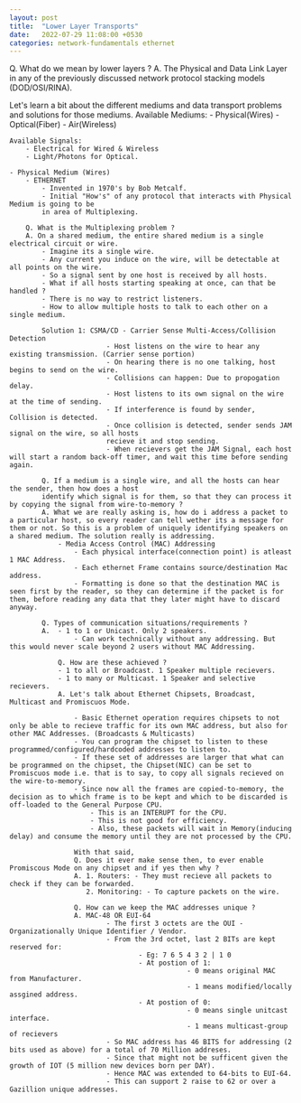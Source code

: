 ```yaml
---
layout: post
title:  "Lower Layer Transports"
date:   2022-07-29 11:08:00 +0530
categories: network-fundamentals ethernet
---
```


Q. What do we mean by lower layers ?
A. The Physical and Data Link Layer in any of the previously discussed network protocol stacking models (DOD/OSI/RINA).

Let's learn a bit about the different mediums and data transport problems and solutions for those mediums.
    Available Mediums:
        - Physical(Wires)
        - Optical(Fiber)
        - Air(Wireless)
    
    Available Signals:
        - Electrical for Wired & Wireless
        - Light/Photons for Optical.

    - Physical Medium (Wires)
        - ETHERNET
            - Invented in 1970's by Bob Metcalf.
            - Initial "How's" of any protocol that interacts with Physical Medium is going to be
            in area of Multiplexing.

        Q. What is the Multiplexing problem ?
        A. On a shared medium, the entire shared medium is a single electrical circuit or wire.
            - Imagine its a single wire.
            - Any current you induce on the wire, will be detectable at all points on the wire.
            - So a signal sent by one host is received by all hosts.
            - What if all hosts starting speaking at once, can that be handled ?
            - There is no way to restrict listeners.
            - How to allow multiple hosts to talk to each other on a single medium.
            
            Solution 1: CSMA/CD - Carrier Sense Multi-Access/Collision Detection
                            - Host listens on the wire to hear any existing transmission. (Carrier sense portion)
                            - On hearing there is no one talking, host begins to send on the wire.
                            - Collisions can happen: Due to propogation delay.
                            - Host listens to its own signal on the wire at the time of sending.
                            - If interference is found by sender, Collision is detected.
                            - Once collision is detected, sender sends JAM signal on the wire, so all hosts
                            recieve it and stop sending.
                            - When recievers get the JAM Signal, each host will start a random back-off timer, and wait this time before sending again.

            Q. If a medium is a single wire, and all the hosts can hear the sender, then how does a host
            identify which signal is for them, so that they can process it by copying the signal from wire-to-memory ?
            A. What we are really asking is, how do i address a packet to a particular host, so every reader can tell wether its a message for them or not. So this is a problem of uniquely identifying speakers on a shared medium. The solution really is addressing.
                - Media Access Control (MAC) Addressing
                    - Each physical interface(connection point) is atleast 1 MAC Address.
                    - Each ethernet Frame contains source/destination Mac address.
                    - Formatting is done so that the destination MAC is seen first by the reader, so they can determine if the packet is for them, before reading any data that they later might have to discard anyway.

            Q. Types of communication situations/requirements ?
            A.  - 1 to 1 or Unicast. Only 2 speakers. 
                    - Can work technically without any addressing. But this would never scale beyond 2 users without MAC Addressing.
                
                Q. How are these achieved ?
                - 1 to all or Broadcast. 1 Speaker multiple recievers.
                - 1 to many or Multicast. 1 Speaker and selective recievers.
                A. Let's talk about Ethernet Chipsets, Broadcast, Multicast and Promiscuos Mode.
                    
                    - Basic Ethernet operation requires chipsets to not only be able to recieve traffic for its own MAC address, but also for other MAC Addresses. (Broadcasts & Multicasts)
                    - You can program the chipset to listen to these programmed/configured/hardcoded addresses to listen to.
                    - If these set of addresses are larger that what can be programmed on the chipset, the Chipset(NIC) can be set to Promiscuos mode i.e. that is to say, to copy all signals recieved on the wire-to-memory.
                    - Since now all the frames are copied-to-memory, the decision as to which frame is to be kept and which to be discarded is off-loaded to the General Purpose CPU.
                        - This is an INTERUPT for the CPU.
                        - This is not good for efficiency.
                        - Also, these packets will wait in Memory(inducing delay) and consume the memory until they are not processed by the CPU.
                    
                    With that said,
                    Q. Does it ever make sense then, to ever enable Promiscous Mode on any chipset and if yes then why ?
                    A. 1. Routers: - They must recieve all packets to check if they can be forwarded.
                       2. Monitoring: - To capture packets on the wire.

                    Q. How can we keep the MAC addresses unique ?
                    A. MAC-48 OR EUI-64
                            - The first 3 octets are the OUI - Organizationally Unique Identifier / Vendor.
                            - From the 3rd octet, last 2 BITs are kept reserved for:
                                    - Eg: 7 6 5 4 3 2 | 1 0
                                    - At postion of 1:
                                                - 0 means original MAC from Manufacturer.
                                                - 1 means modified/locally assgined address.
                                    - At postion of 0:
                                                - 0 means single unitcast interface.
                                                - 1 means multicast-group of recievers
                            - So MAC address has 46 BITS for addressing (2 bits used as above) for a total of 70 Million addreses.
                            - Since that might not be sufficent given the growth of IOT (5 million new devices born per DAY).
                            - Hence MAC was extended to 64-bits to EUI-64.
                            - This can support 2 raise to 62 or over a Gazillion unique addresses.
                
            